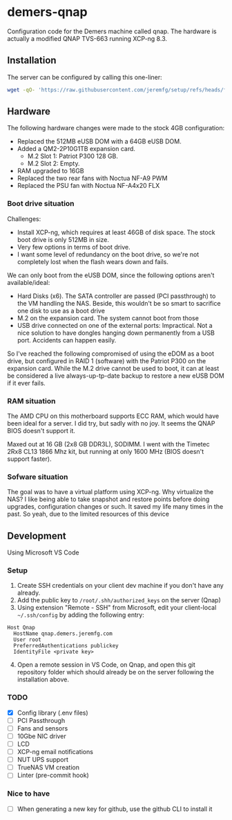 # demers-qnap

Configuration code for the Demers machine called qnap. The hardware is actually a modified QNAP TVS-663 running XCP-ng 8.3.

## Installation
The server can be configured by calling this one-liner:
```bash
wget -qO- 'https://raw.githubusercontent.com/jeremfg/setup/refs/heads/feature/linux-setup/src/setup_git.sh' | bash -s -- git@github.com:homeinfra/demers-qnap.git feature/initial -- ./src/setup.sh
```

## Hardware
The following hardware changes were made to the stock 4GB configuration:

- Replaced the 512MB eUSB DOM with a 64GB eUSB DOM.
- Added a QM2-2P10G1TB expansion card.
  - M.2 Slot 1: Patriot P300 128 GB.
  - M.2 Slot 2: Empty.
- RAM upgraded to 16GB
- Replaced the two rear fans with Noctua NF-A9 PWM
- Replaced the PSU fan with Noctua NF-A4x20 FLX

### Boot drive situation
Challenges:
- Install XCP-ng, which requires at least 46GB of disk space. The stock boot drive is only 512MB in size.
- Very few options in terms of boot drive.
- I want some level of redundancy on the boot drive, so we're not completely lost when the flash wears down and fails.

We can only boot from the eUSB DOM, since the following options aren't available/ideal:
- Hard Disks (x6). The SATA controller are passed (PCI passthrough) to the VM handling the NAS. Beside, this wouldn't be so smart to sacrifice one disk to use as a boot drive
- M.2 on the expansion card. The system cannot boot from those
- USB drive connected on one of the external ports: Impractical. Not a nice solution to have dongles hanging down permanently from a USB port. Accidents can happen easily.

So I've reached the following compromised of using the eDOM as a boot drive, but configured in RAID 1 (software) with the Patriot P300 on the expansion card. While the M.2 drive cannot be used to boot, it can at least be considered a live always-up-tp-date backup to restore a new eUSB DOM if it ever fails.

### RAM situation
The AMD CPU on this motherboard supports ECC RAM, which would have been ideal for a server. I did try, but sadly with no joy. It seems the QNAP BIOS doesn't support it.

Maxed out at 16 GB (2x8 GB DDR3L), SODIMM.
I went with the Timetec 2Rx8 CL13 1866 Mhz kit, but running at only 1600 MHz (BIOS doesn't support faster).

### Sofware situation
The goal was to have a virtual platform using XCP-ng. Why virtualize the NAS? I like being able to take snapshot and restore points before doing upgrades, configuration changes or such. It saved my life many times in the past. So yeah, due to the limited resources of this device

## Development ##
Using Microsoft VS Code

### Setup
1. Create SSH credentials on your client dev machine if you don't have any already.
1. Add the public key to `/root/.shh/authorized_keys` on the server (Qnap)
1. Using extension "Remote - SSH" from Microsoft, edit your client-local `~/.ssh/config` by adding the following entry:
```
Host Qnap
  HostName qnap.demers.jeremfg.com
  User root
  PreferredAuthentications publickey
  IdentityFile <private key>
```
4. Open a remote session in VS Code, on Qnap, and open this git repository folder which should already be on the server following the installation above.

### TODO

- [x] Config library (.env files)
- [ ] PCI Passthrough
- [ ] Fans and sensors
- [ ] 10Gbe NIC driver
- [ ] LCD
- [ ] XCP-ng email notifications
- [ ] NUT UPS support
- [ ] TrueNAS VM creation
- [ ] Linter (pre-commit hook)

### Nice to have

- [ ] When generating a new key for github, use the github CLI to install it